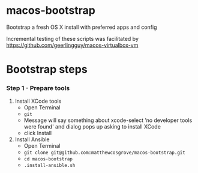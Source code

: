 # macos-bootstrap

Bootstrap a fresh OS X install with preferred apps and config

Incremental testing of these scripts was facilitated by https://github.com/geerlingguy/macos-virtualbox-vm

# Bootstrap steps

### Step 1 - Prepare tools

1. Install XCode tools
    - Open Terminal
    - `git`
    - Message will say something about xcode-select ’no developer tools were found' and dialog pops up asking to install XCode 
    - click Install
1. Install Ansible
    - Open Terminal
    - `git clone git@github.com:matthewcosgrove/macos-bootstrap.git` 
    - `cd macos-bootstrap`
    - `.install-ansible.sh`
